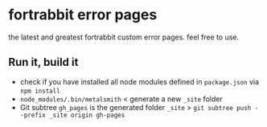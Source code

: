 # fortrabbit error pages

the latest and greatest fortrabbit custom error pages. feel free to use.

## Run it, build it

* check if you have installed all node modules defined in `package.json` via `npm install`
* `node_modules/.bin/metalsmith` < generate a new `_site` folder
* Git subtree `gh_pages` is the generated folder `_site` > `git subtree push --prefix _site origin gh-pages`
